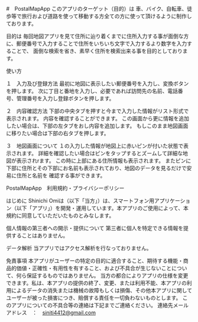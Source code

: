 #　PostalMapApp
このアプリのターゲット（目的）は
車、バイク、自転車、徒歩等で旅行および道路を使って移動する方全ての方に使って頂けるように制作しております。

目的は
毎回地図アプリを見て住所に辿り着くまでに住所入力する事が面倒な方に、郵便番号で入力することで住所をいちいち文字で入力するより数字を入力することで、
面倒な検索を省き、素早く住所を検索出来る事を目的としております。

使い方

１　入力及び登録方法
最初に地図に表示したい郵便番号を入力し、変換ボタンを押します。
次に丁目と番地を入力し、必要であれば訪問先の名前、電話番号、管理番号を入力し登録ボタンを押します。

２　内容確認方法
下部の中央タブを押すと今まで入力した情報がリスト形式で表示されます。
内容を確認することができます。
この画面から更に情報を追加したい場合は、下部の左タブをおし内容を追加します。
もしこのまま地図画面に移りたい場合は下部の右タブを押します。

３　地図画面について
１の入力した情報が地図上に赤いピンが付いた状態で表示されます。
詳細を確認したい場合はピンをタップするとズームして詳細な地図が表示されrます。
この時に上部にある住所情報も表示されます。
またピンに下部に住所とその下部にお名前も表示されており、地図のデータを見るだけで安易に住所と名前を
確認する事ができます。

PostalMapApp　利用規約・プライバシーポリシー

はじめに Shinichi Omiは（以下「当方」）は、スマートフォン用アプリケーション（以下「アプリ」）を開発・運用しています。本アプリのご使用によって、本規約に同意していただいたものとみなします。

個人情報の第三者への開示・提供について 第三者に個人を特定できる情報を提供することはありません。

データ解析 当アプリではアクセス解析を行なっておりません。

免責事項 本アプリがユーザーの特定の目的に適合すること、期待する機能・商品的価値・正確性・有用性を有すること、および不具合が生じないことについて、何ら保証するものではありません。 当方の都合によりアプリの仕様を変更できます。私は、本アプリの提供の終了、変更、または利用不能、本アプリの利用によるデータの消失または機械の故障もしくは損傷、その他本アプリに関してユーザーが被った損害につき、賠償する責任を一切負わないものとします。
このアプリについての不具合等の連絡は下記までご連絡ください。
連絡先メールアドレス　：　siniti4412@gmail.com
